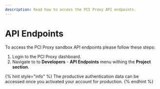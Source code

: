 ```yaml
---
description: Read how to access the PCI Proxy API endpoints.
---
```


# API Endpoints

To access the PCI Proxy sandbox API endpoints please follow these steps: 

1. Login to the PCI Proxy dashboard.
2. Navigate to to **Developers** - **API Endpoints** menu withing the **Project section**. 

{% hint style="info" %}
The productive authentication data can be accessed once you activated your account for production. 
{% endhint %}

